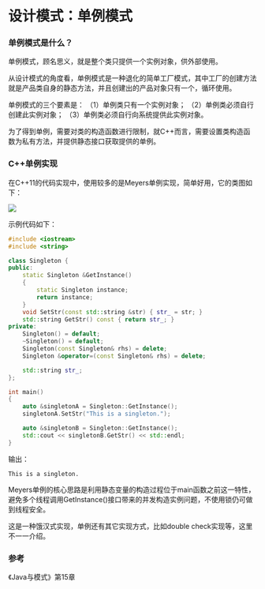# 设计模式：单例模式



### 单例模式是什么？

单例模式，顾名思义，就是整个类只提供一个实例对象，供外部使用。

从设计模式的角度看，单例模式是一种退化的简单工厂模式，其中工厂的创建方法就是产品类自身的静态方法，并且创建出的产品对象只有一个，循环使用。

单例模式的三个要素是：
（1）单例类只有一个实例对象；
（2）单例类必须自行创建此实例对象；
（3）单例类必须自行向系统提供此实例对象。

为了得到单例，需要对类的构造函数进行限制，就C++而言，需要设置类构造函数为私有方法，并提供静态接口获取提供的单例。

### C++单例实现

在C++11的代码实现中，使用较多的是Meyers单例实现，简单好用，它的类图如下：

![](https://s3.bmp.ovh/imgs/2021/10/7b3f2b4e9f7922d6.jpeg)

示例代码如下：

```c++
#include <iostream>
#include <string>

class Singleton {
public:
    static Singleton &GetInstance()
    {
        static Singleton instance;
        return instance;
    }
    void SetStr(const std::string &str) { str_ = str; }
    std::string GetStr() const { return str_; }
private:
    Singleton() = default;
    ~Singleton() = default;
    Singleton(const Singleton& rhs) = delete;
    Singleton &operator=(const Singleton& rhs) = delete;

    std::string str_;
};

int main()
{
    auto &singletonA = Singleton::GetInstance();
    singletonA.SetStr("This is a singleton.");

    auto &singletonB = Singleton::GetInstance();
    std::cout << singletonB.GetStr() << std::endl;
}
```

输出：

```shell
This is a singleton.
```

Meyers单例的核心思路是利用静态变量的构造过程位于main函数之前这一特性，避免多个线程调用GetInstance()接口带来的并发构造实例问题，不使用锁仍可做到线程安全。

这是一种饿汉式实现，单例还有其它实现方式，比如double check实现等，这里不一一介绍。

### 参考

《Java与模式》第15章
